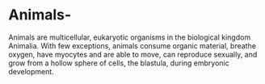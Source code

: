 # Animals-
Animals are multicellular, eukaryotic organisms in the biological kingdom Animalia. With few exceptions, animals consume organic material, breathe oxygen, have myocytes and are able to move, can reproduce sexually, and grow from a hollow sphere of cells, the blastula, during embryonic development. 
